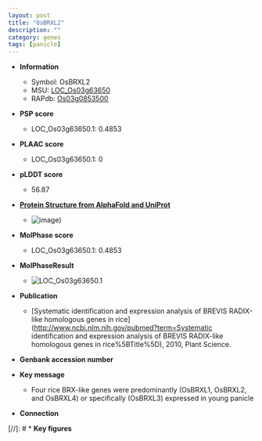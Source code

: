 ```yaml
---
layout: post
title: "OsBRXL2"
description: ""
category: genes
tags: [panicle]
---
```


* **Information**  
    + Symbol: OsBRXL2  
    + MSU: [LOC_Os03g63650](http://rice.plantbiology.msu.edu/cgi-bin/ORF_infopage.cgi?orf=LOC_Os03g63650)  
    + RAPdb: [Os03g0853500](http://rapdb.dna.affrc.go.jp/viewer/gbrowse_details/irgsp1?name=Os03g0853500)  

* **PSP score**  
    + LOC_Os03g63650.1: 0.4853 

* **PLAAC score**  
    + LOC_Os03g63650.1: 0 

* **pLDDT score**
    + 56.87

* **[Protein Structure from AlphaFold and UniProt](https://www.uniprot.org/uniprotkb/Q84T65/entry#structure)**
    + ![image](https://ricepsp.github.io/images/Q8/AF-Q84T65-F1.png))

* **MolPhase score**
    + LOC_Os03g63650.1: 0.4853

* **MolPhaseResult**
    + ![LOC_Os03g63650.1](https://ricepsp.github.io/pictures/LOC_Os03g/LOC_Os03g63650.1.png)

* **Publication**  
    + [Systematic identification and expression analysis of BREVIS RADIX-like homologous genes in rice](http://www.ncbi.nlm.nih.gov/pubmed?term=Systematic identification and expression analysis of BREVIS RADIX-like homologous genes in rice%5BTitle%5D), 2010, Plant Science.

* **Genbank accession number**  

* **Key message**  
    + Four rice BRX-like genes were predominantly (OsBRXL1, OsBRXL2, and OsBRXL4) or specifically (OsBRXL3) expressed in young panicle

* **Connection**  

[//]: # * **Key figures**  


